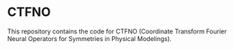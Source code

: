 # CTFNO

This repository contains the code for CTFNO (Coordinate Transform Fourier Neural Operators for Symmetries in Physical Modelings). 


